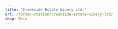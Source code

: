 ```yaml
---
title: "Creekside Estate Winery Ltd."
url: /jordan-station/creekside-estate-winery-ltd/
shop: Wein
---
```

